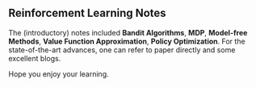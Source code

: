 ## Reinforcement Learning Notes

The (introductory) notes included **Bandit Algorithms**, **MDP**, **Model-free Methods**, **Value Function Approximation**, **Policy Optimization**. For the state-of-the-art advances, one can refer to paper directly and some excellent blogs.

Hope you enjoy your learning.
